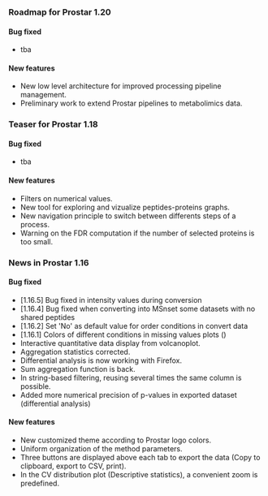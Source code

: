 
### Roadmap for Prostar 1.20

#### Bug fixed
* tba

#### New features
* New low level architecture for improved processing pipeline management.
* Preliminary work to extend Prostar pipelines to metabolimics data.

### Teaser for Prostar 1.18

#### Bug fixed
* tba

#### New features
* Filters on numerical values.
* New tool for exploring and vizualize peptides-proteins graphs.
* New navigation principle to switch between differents steps of a process.
* Warning on the FDR computation if the number of selected proteins is too small.


### News in Prostar 1.16

#### Bug fixed
* [1.16.5] Bug fixed in intensity values during conversion
* [1.16.4] Bug fixed when converting into MSnset some datasets with no shared peptides
* [1.16.2] Set 'No' as default value for order conditions in convert data
* [1.16.1] Colors of different conditions in missing values plots ()
* Interactive quantitative data display from volcanoplot.
* Aggregation statistics corrected.
* Differential analysis is now working with Firefox.
* Sum aggregation function is back.
* In string-based filtering, reusing several times the same column is possible.
* Added more numerical precision of p-values in exported dataset (differential analysis)

#### New features
* New customized theme according to Prostar logo colors.
* Uniform organization of the method parameters.
* Three buttons are displayed above each tab to export the data (Copy to clipboard, export to CSV, print).
* In the CV distribution plot (Descriptive statistics), a convenient zoom is predefined.
